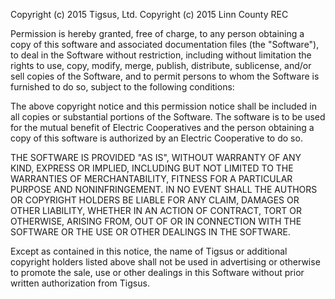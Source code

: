 Copyright (c) 2015 Tigsus, Ltd.
Copyright (c) 2015 Linn County REC

Permission is hereby granted, free of charge, to any person obtaining a copy of this software and associated documentation files (the "Software"), to deal in the Software without restriction, including without limitation the rights to use, copy, modify, merge, publish, distribute, sublicense, and/or sell copies of the Software, and to permit persons to whom the Software is furnished to do so, subject to the following conditions:

The above copyright notice and this permission notice shall be included in all copies or substantial portions of the Software.
The software is to be used for the mutual benefit of Electric Cooperatives and the person obtaining a copy of this software is authorized by an Electric Cooperative to do so.

THE SOFTWARE IS PROVIDED "AS IS", WITHOUT WARRANTY OF ANY KIND, EXPRESS OR IMPLIED, INCLUDING BUT NOT LIMITED TO THE WARRANTIES OF MERCHANTABILITY, FITNESS FOR A PARTICULAR PURPOSE AND NONINFRINGEMENT. IN NO EVENT SHALL THE AUTHORS OR COPYRIGHT HOLDERS BE LIABLE FOR ANY CLAIM, DAMAGES OR OTHER LIABILITY, WHETHER IN AN ACTION OF CONTRACT, TORT OR OTHERWISE, ARISING FROM, OUT OF OR IN CONNECTION WITH THE SOFTWARE OR THE USE OR OTHER DEALINGS IN THE SOFTWARE.

Except as contained in this notice, the name of Tigsus or additional copyright holders listed above shall not be used in advertising or otherwise to promote the sale, use or other dealings in this Software without prior written authorization from Tigsus.